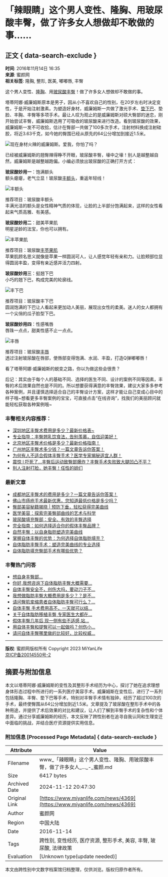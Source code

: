 # 「辣眼睛」这个男人变性、隆胸、用玻尿酸丰臀，做了许多女人想做却不敢做的事……

## 正文 { data-search-exclude }


**时间**: 2016年11月14日 16:35  
**来源**: 蜜颜网  
**相关标签**: 隆胸, 整形, 医美, 嘟嘟唇, 丰臀  

这个男人变性、[隆胸](https://www.miyanlife.com/project/53)、用[玻尿酸](https://www.miyanlife.com/project/75)[丰臀](https://www.miyanlife.com/project/68)！做了许多女人想做却不敢做的事。

塔蒂阿娜·威廉姆斯原本是男子，因从小不喜欢自己的性别，在20岁左右时决定变性，于是开始注射激素。为塑造好身材，威廉姆斯一共做了激光手术、[垫下巴](https://www.miyanlife.com/project/36)、垫脸、丰胸、丰臀等多项手术。最让人叹为观止的是威廉姆斯对硕大臀部的迷恋，刚开始尝试丰臀，威廉姆斯选用了可吸收的玻尿酸来进行改造。看到玻尿酸的效果，威廉姆斯一发不可收拾，估计在臀部一共做了100多次手术，注射材料换成注射硅胶，将近3.63千克，如今她的臀围已经从原先的64公分增加到接近1.5米。

![现在身材火辣的威廉姆斯。爱我，你怕了吗？](https://img.miyanlife.com/timg/161114/1635013927-0.jpg)

已经被威廉姆斯的翘臀辣得睁不开眼，玻尿酸丰臀，壕中之壕！别人是越整越自然，威廉姆斯是越整越跑偏。小编必须放出玻尿酸的正确打开方式：

**玻尿酸妙用一**：饱满额头  
额头瘪瘪，老气立显！玻尿酸[丰额头](https://www.miyanlife.com/project/33)，重返年轻线！

![丰额头](https://img.miyanlife.com/timg/161114/1635011124-1.jpg)

推荐项目：玻尿酸丰额头  
丰满光洁的额头是女性精神气质的体现，让脸的上半部分饱满起来，这样的女性看起来气质高雅、有美感。

**玻尿酸妙用二**：甜美苹果肌  
明星逆龄的法宝，你也可以拥有。

![丰苹果肌](https://img.miyanlife.com/timg/161114/16350120E-2.jpg)

推荐项目：玻尿酸[丰苹果肌](https://www.miyanlife.com/project/47)  
苹果肌顾名思义就像是苹果一样圆润可人，让人感觉年轻有亲和力。让脸颊部位显得圆润丰盈，变得有亲近感并活力四射。

**玻尿酸妙用三**：挺翘下巴  
小巧的翘下巴，构成完美的轮廓线。

![丰下巴](https://img.miyanlife.com/timg/161114/16350261R-3.jpg)

推荐项目：玻尿酸丰下巴  
圆润饱满的下巴让人看起来更加动人美丽，展现出女性的柔美。迷人的女人都拥有一个尖俏的瓜子脸型下巴。

**玻尿酸妙用四**：性感嘴唇  
唇珠一点点，甜美性感不止一点点。

![丰唇](https://img.miyanlife.com/timg/161114/16350255V-4.jpg)

推荐项目：玻尿酸[丰唇](https://www.miyanlife.com/project/116)  
透过注射玻尿酸在唇部，使唇部变得饱满、水润、丰盈，打造Q弹嘟嘟唇！

看了塔蒂阿娜·威廉姆斯的蜕变之路，你以为做这些会很贵？

后记：其实由于每个人的基础不同、选择的医生不同、设计的案例不同等因素，丰臀的术后效果自然也是不同的。所以想要获得满意的丰臀效果，建议大家多多参考各种案例，并且谨慎选择适合自己的丰臀设计方案，这样才能让自己变成心目中的样子哦~想看更多丰臀案例的宝宝，可直接点击“在线咨询”，找我们的美丽顾问就能轻松获取各种案例哦~  

### 丰臀相关内容推荐：

- [深圳地区丰臀术费用是多少？最新价格表~](https://www.miyanlife.com/news/171899)
- [专业指导：丰臀翘乳饮食法，告别羡慕，自信迎美好！](https://www.miyanlife.com/news/164657)
- [北京地区丰臀术价格是多少？最新价格指南！](https://www.miyanlife.com/news/171900)
- [广州地区丰臀术多少钱？一篇文章告诉你答案！](https://www.miyanlife.com/news/171898)
- [为何有人不适合假体丰臀手术？医学专家揭秘适宜人群！](https://www.miyanlife.com/news/166244)
- [震惊 l 吓死了...丰臀后运动致臀部爆炸？丰臀手术失败致大腿凹凸不平？](https://www.miyanlife.com/news/3259)
- [别人注射打脸，她丰臀！任性的姐们](https://www.miyanlife.com/news/3008)

### 最新文章

- [成都地区丰臀术的费用是多少？一篇文章告诉你答案！](https://www.miyanlife.com/news/171651)
- [佛山市痔疮手术最新优惠，您知道最低价格是多少吗？](https://www.miyanlife.com/news/171345)
- [臀部美容秘籍揭晓 | 预防下垂，轻松获得完美曲线](https://www.miyanlife.com/news/169028)
- [医学美容：探索完美臀部曲线的艺术与科学](https://www.miyanlife.com/news/168985)
- [玻尿酸填充臀部：安全、有效的丰臀选择](https://www.miyanlife.com/news/168735)
- [完全指南：如何选择适合你的假体丰臀品牌？](https://www.miyanlife.com/news/168473)
- [自然丰臀：以自身脂肪塑造完美曲线](https://www.miyanlife.com/news/168440)
- [掌握自体丰臀的优势：为何选择自体脂肪填充？](https://www.miyanlife.com/news/168189)
- [自体脂肪丰臀手术：塑造完美曲线的专业选择](https://www.miyanlife.com/news/167992)
- [自体脂肪填充臀部手术有哪些优势？](https://www.miyanlife.com/news/167780)

### 丰臀热门问答

- [想自身丰臀部...](https://www.miyanlife.com/ask/7622)
- [你好,我想咨询下自体脂肪丰臀大概需要...](https://www.miyanlife.com/ask/7624)
- [自体丰臀安全不，创伤大吗，要动刀子不...](https://www.miyanlife.com/ask/7626)
- [我想做脂肪丰臀大概费用是多少？？是不...](https://www.miyanlife.com/ask/7618)
- [请问臀肌挛缩患者自体脂肪丰臀可行么？...](https://www.miyanlife.com/ask/7617)
- [自体丰臀 手术费用高不，一天就可以结...](https://www.miyanlife.com/ask/7628)
- [关于自体脂肪移植丰臀,专家医生大都在...](https://www.miyanlife.com/ask/7619)
- [假体丰臀几年后,现一侧有些不适感,站...](https://www.miyanlife.com/ask/7676)
- [用自体丰臀和提臀可以一起做吗？创伤小...](https://www.miyanlife.com/ask/7616)
- [请问自体丰臀哪里做的比较好，比较权威...](https://www.miyanlife.com/ask/7623)

---

**版权**: 蜜颜网版权所有 Copyright 2023 MiYanLife  
[京ICP备20014550号-2](https://beian.miit.gov.cn/)

## 摘要与附加信息

<!-- tcd_abstract -->
本文以塔蒂阿娜·威廉姆斯的变性及其整形手术经历为中心，探讨了她在追求理想身体形态过程中所进行的一系列医疗美容手术。威廉姆斯在变性后，进行了一系列包括隆胸、丰臀、垫下巴等手术，特别对丰臀手术情有独钟，经历了超过100次的手术，最终使臀围从64公分增加到近1.5米。文章提及了玻尿酸在整形手术中的各种用途，并提供了术后效果的对比和建议，让人们了解到丰臀手术的复杂性和个体差异。通过分享威廉姆斯的经历，本文反映了跨性别者在追寻自我认同和生理变迁中面临的挑战，并结合医疗资源提供实用信息。
<!-- tcd_abstract_end -->

### 附加信息 [Processed Page Metadata] { data-search-exclude }

| Attribute       | Value                                  |
|-----------------|----------------------------------------|
| Filename        | www_「辣眼睛」这个男人变性、隆胸、用玻尿酸丰臀，做了许多女人_..._-_蜜颜.md                             |
| Size            | 6417 bytes                           |
| Archived Date   | 2024-11-12 20:47:30                             |
| Original Link   | [https://www.miyanlife.com/news/4369](https://www.miyanlife.com/news/4369)                       |
| Author          | 蜜颜网                               |
| Region          | 中国大陆                               |
| Date            | 2016-11-14                                 |
| Tags            | 跨性别, 变性经历, 医疗资源, 整形手术, 美容, 丰臀, 玻尿酸, 法律政策                                 |
| Evaluation            | [Unknown type(update needed)]                                 |
<!-- tcd_table_end -->

本文由跨性别中文数字档案馆归档整理，仅供浏览。版权归原作者所有。
